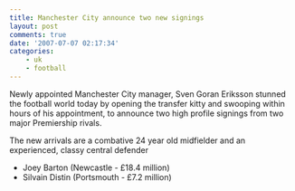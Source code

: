 ```yaml
---
title: Manchester City announce two new signings
layout: post
comments: true
date: '2007-07-07 02:17:34'
categories:
    - uk
    - football
---
```

Newly appointed Manchester City manager, Sven Goran Eriksson stunned
the football world today by opening the transfer kitty and swooping
within hours of his appointment, to announce two high profile signings
from two major Premiership rivals.

The new arrivals are a combative 24 year old midfielder and an
experienced, classy central defender

-   Joey Barton (Newcastle - &pound;18.4 million)
-   Silvain Distin (Portsmouth - &pound;7.2 million)

